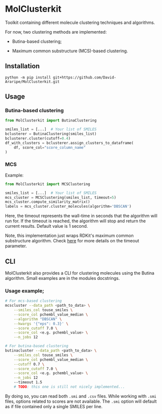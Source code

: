 # MolClusterkit
Toolkit containing different molecule clustering techniques and algorithms.

For now, two clustering methods are implemented:

- Butina-based clustering;

- Maximum common substructure (MCS)-based clustering.

## Installation

`python -m pip install git+https://github.com/David-Araripe/MolClusterkit.git`

## Usage

### Butina-based clustering

```python
from MolClusterkit import ButinaClustering

smiles_list = [...]  # Your list of SMILES
bclusterer = ButinaClustering(smiles_list)
bclusterer.cluster(cutoff=0.4)
df_with_clusters = bclusterer.assign_clusters_to_dataframe(
    df, score_col="score_column_name"
)
```

### MCS
Example: 
``` python
from MolClusterkit import MCSClustering

smiles_list = [...]  # Your list of SMILES
mcs_cluster = MCSClustering(smiles_list, timeout=5)
mcs_cluster.compute_similarity_matrix()
labels = mcs_cluster.cluster_molecules(algorithm='DBSCAN')
```

Here, the timeout represents the wall-time in seconds that the algorithm will run for. If the timeout is reached, the algorithm will stop and return the current results. Default value is 1 second.

Note, this implementation just wraps RDKit's maximum common substructure algorithm. Check [here](https://www.rdkit.org/docs/source/rdkit.Chem.MCS.html#:~:text=The%20MCS%20algorithm,%3E%3E%3E) for more details on the timeout parameter.

## CLI

MolClusterkit also provides a CLI for clustering molecules using the Butina algorithm. Small examples are in the modules docstrings.

### Usage example;
```bash
# For mcs-based clustering
mcscluster --data_path <path_to_data> \
    --smiles_col touse_smiles \
    --score_col pchembl_value_median \
    --algorithm "DBSCAN" \
    --kwargs '{"eps": 0.3}' \
    --score_cutoff 7.0 \
    --score_col <e.g. pchembl_value> \
    --n_jobs 12

# For butina-based clustering
butinacluster --data_path <path_to_data> \
    --smiles_col touse_smiles \
    --score_col pchembl_value_median \
    --cutoff 0.7 \
    --score_cutoff 7.0 \
    --score_col <e.g. pchembl_value> \
    --n_jobs 12
    --timeout 1.5
    # TODO: this one is still not nicely implemented...
```

By doing so, you can read both `.smi` and `.csv` files. While working with `.smi` files, options related to scores are not available. The `.smi` option will default as if file contained only a single SMILES per line.
